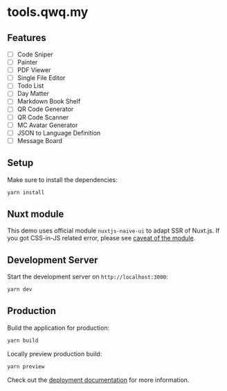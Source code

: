 # tools.qwq.my

## Features

- [ ] Code Sniper
- [ ] Painter
- [ ] PDF Viewer
- [ ] Single File Editor
- [ ] Todo List
- [ ] Day Matter
- [ ] Markdown Book Shelf
- [ ] QR Code Generator
- [ ] QR Code Scanner
- [ ] MC Avatar Generator
- [ ] JSON to Language Definition
- [ ] Message Board

## Setup

Make sure to install the dependencies:

```bash
yarn install
```

## Nuxt module

This demo uses official module `nuxtjs-naive-ui` to adapt SSR of Nuxt.js. If you
got CSS-in-JS related error, please see [caveat of the module](https://github.com/07akioni/nuxtjs-naive-ui).

## Development Server

Start the development server on `http://localhost:3000`:

```bash
yarn dev
```

## Production

Build the application for production:

```bash
yarn build
```

Locally preview production build:

```bash
yarn preview
```

Check out the [deployment documentation](https://nuxt.com/docs/getting-started/deployment) for more information.
